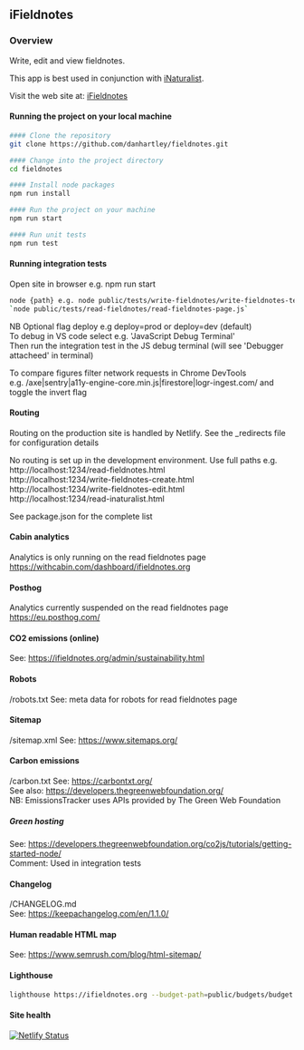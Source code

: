## iFieldnotes

### Overview
Write, edit and view fieldnotes. 

This app is best used in conjunction with [iNaturalist](https://www.inaturalist.org/).

Visit the web site at: [iFieldnotes](https://www.ifieldnotes.org/)

#### Running the project on your local machine

```bash
#### Clone the repository
git clone https://github.com/danhartley/fieldnotes.git

#### Change into the project directory
cd fieldnotes

#### Install node packages
npm run install

#### Run the project on your machine
npm run start

#### Run unit tests
npm run test

````

#### Running integration tests

Open site in browser e.g. npm run start

```bash
node {path} e.g. node public/tests/write-fieldnotes/write-fieldnotes-tests.js  
`node public/tests/read-fieldnotes/read-fieldnotes-page.js`
````

NB Optional flag deploy e.g deploy=prod or deploy=dev (default)  
To debug in VS code select e.g. 'JavaScript Debug Terminal'  
Then run the integration test in the JS debug terminal (will see 'Debugger attacheed' in terminal)

To compare figures filter network requests in Chrome DevTools  
e.g. /axe|sentry|a11y-engine-core.min.js|firestore|logr-ingest.com/ and toggle the invert flag  

#### Routing
Routing on the production site is handled by Netlify.
See the _redirects file for configuration details

No routing is set up in the development environment. Use full paths e.g.  
http://localhost:1234/read-fieldnotes.html  
http://localhost:1234/write-fieldnotes-create.html  
http://localhost:1234/write-fieldnotes-edit.html  
http://localhost:1234/read-inaturalist.html  
  
See package.json for the complete list  

#### Cabin analytics
Analytics is only running on the read fieldnotes page
https://withcabin.com/dashboard/ifieldnotes.org

#### Posthog
Analytics currently suspended on the read fieldnotes page
https://eu.posthog.com/

#### CO2 emissions (online)
See: https://ifieldnotes.org/admin/sustainability.html

#### Robots
/robots.txt
See: meta data for robots for read fieldnotes page

#### Sitemap
/sitemap.xml
See: https://www.sitemaps.org/

#### Carbon emissions
/carbon.txt
See: https://carbontxt.org/  
See also: https://developers.thegreenwebfoundation.org/  
NB: EmissionsTracker uses APIs provided by The Green Web Foundation  

##### Green hosting
See: https://developers.thegreenwebfoundation.org/co2js/tutorials/getting-started-node/  
Comment: Used in integration tests

#### Changelog
/CHANGELOG.md  
See: https://keepachangelog.com/en/1.1.0/

#### Human readable HTML map
See: https://www.semrush.com/blog/html-sitemap/

#### Lighthouse
```bash
lighthouse https://ifieldnotes.org --budget-path=public/budgets/budget.json --output-path=./lighthouse/lighthouse-results.html 
````

#### Site health

[![Netlify Status](https://api.netlify.com/api/v1/badges/9c06d7f9-7099-4196-b685-81166934bfe0/deploy-status)](https://app.netlify.com/sites/keen-crepe-cdae84/deploys)